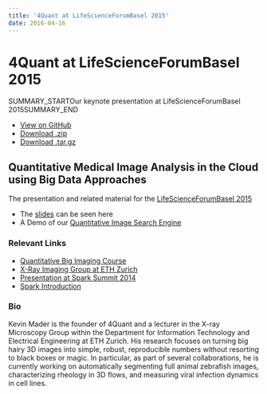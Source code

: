 ```yaml
---
title: '4Quant at LifeScienceForumBasel 2015'
date: 2016-04-16
---
```


# 4Quant at LifeScienceForumBasel 2015

SUMMARY_STARTOur keynote presentation at LifeScienceForumBasel 2015SUMMARY_END

* [View on GitHub](https://github.com/4Quant/LSFB2015)
* [Download .zip](https://github.com/4Quant/LSFB2015/zipball/master)
* [Download .tar.gz](https://github.com/4Quant/LSFB2015/tarball/master)

## Quantitative Medical Image Analysis in the Cloud using Big Data Approaches

The presentation and related material for the [LifeScienceForumBasel 2015](http://lifescienceforumbasel.org/)

* The [slides](/slides/Quantitative-Medical-Image-Analysis) can be seen here
* A Demo of our [Quantitative Image Search Engine](https://kmader.shinyapps.io/SearchMachineDemo)

### Relevant Links

* [Quantitative Big Imaging Course](http://kmader.github.io/Quantitative-Big-Imaging-2015/)
* [X-Ray Imaging Group at ETH Zurich](http://www.biomed.ee.ethz.ch/research/x-ray_imaging)
* [Presentation at Spark Summit 2014](http://4quant.com/spark-summit-2014-presentation)
* [Spark Introduction](http://4quant.com/spark-introduction/)

### Bio

Kevin Mader is the founder of 4Quant and a lecturer in the X-ray Microscopy Group within the Department for Information Technology and Electrical Engineering at ETH Zurich. His research focuses on turning big hairy 3D images into simple, robust, reproducible numbers without resorting to black boxes or magic. In particular, as part of several collaborations, he is currently working on automatically segmenting full animal zebrafish images, characterizing rheology in 3D flows, and measuring viral infection dynamics in cell lines.
